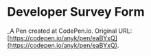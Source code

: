 # Developer Survey Form
 _A Pen created at CodePen.io. Original URL: [https://codepen.io/anyk/pen/eaBYxQ](https://codepen.io/anyk/pen/eaBYxQ).

 
